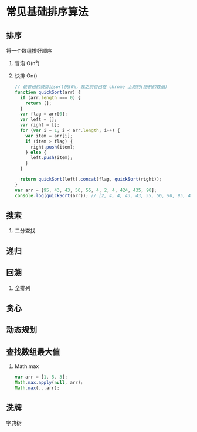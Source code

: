 # 常见基础排序算法

## 排序

将一个数组排好顺序

1. 冒泡 O(n²)
2. 快排 On()

   ```js
   // 最普通的快排比sort快30%，我之前自己在 chrome 上跑的(随机的数值)
   function quickSort(arr) {
     if (arr.length === 0) {
       return [];
     }
     var flag = arr[0];
     var left = [];
     var right = [];
     for (var i = 1; i < arr.length; i++) {
       var item = arr[i];
       if (item > flag) {
         right.push(item);
       } else {
         left.push(item);
       }
     }

     return quickSort(left).concat(flag, quickSort(right));
   }
   var arr = [95, 43, 43, 56, 55, 4, 2, 4, 424, 435, 90];
   console.log(quickSort(arr)); // [2, 4, 4, 43, 43, 55, 56, 90, 95, 424, 435]
   ```

## 搜索

1. 二分查找

## 递归

## 回溯

1. 全排列

## 贪心

## 动态规划

## 查找数组最大值

1. Math.max

   ```js
   var arr = [1, 5, 3];
   Math.max.apply(null, arr);
   Math.max(...arr);
   ```

## 洗牌

字典树
